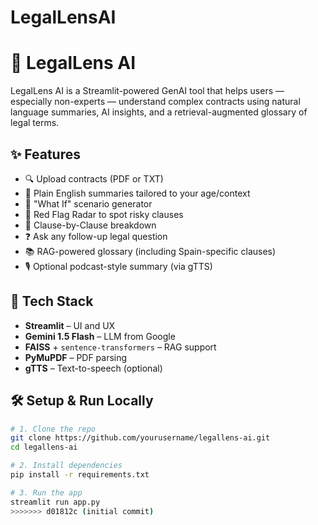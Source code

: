 # LegalLensAI
# 🧾 LegalLens AI

LegalLens AI is a Streamlit-powered GenAI tool that helps users — especially non-experts — understand complex contracts using natural language summaries, AI insights, and a retrieval-augmented glossary of legal terms.

## ✨ Features
- 🔍 Upload contracts (PDF or TXT)
- 💬 Plain English summaries tailored to your age/context
- 🧩 "What If" scenario generator
- 🚨 Red Flag Radar to spot risky clauses
- 📄 Clause-by-Clause breakdown
- ❓ Ask any follow-up legal question
- 📚 RAG-powered glossary (including Spain-specific clauses)
- 🎙️ Optional podcast-style summary (via gTTS)

## 🧠 Tech Stack
- **Streamlit** – UI and UX
- **Gemini 1.5 Flash** – LLM from Google
- **FAISS** + `sentence-transformers` – RAG support
- **PyMuPDF** – PDF parsing
- **gTTS** – Text-to-speech (optional)

## 🛠️ Setup & Run Locally

```bash
# 1. Clone the repo
git clone https://github.com/yourusername/legallens-ai.git
cd legallens-ai

# 2. Install dependencies
pip install -r requirements.txt

# 3. Run the app
streamlit run app.py
>>>>>>> d01812c (initial commit)
